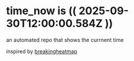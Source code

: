 # time_now is (( 2025-09-30T12:00:00.584Z ))

an automated repo that shows the currnent time

inspired by [breakingheatmap](https://github.com/breakingheatmap/breakingheatmap)